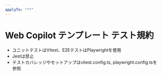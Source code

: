 ```yaml
---
applyTo: "**"
---
```


# Web Copilot テンプレート テスト規約

- ユニットテストはVitest、E2EテストはPlaywrightを使用
- Jestは禁止
- テストカバレッジやセットアップはvitest.config.ts, playwright.config.tsを参照
